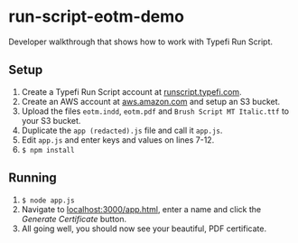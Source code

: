 # run-script-eotm-demo

Developer walkthrough that shows how to work with Typefi Run Script.

## Setup

1. Create a Typefi Run Script account at [runscript.typefi.com](https://runscript.typefi.com).
2. Create an AWS account at [aws.amazon.com](https://aws.amazon.com) and setup an S3 bucket.
3. Upload the files `eotm.indd`, `eotm.pdf` and `Brush Script MT Italic.ttf` to your S3 bucket.
4. Duplicate the `app (redacted).js` file and call it `app.js`.
5. Edit `app.js` and enter keys and values on lines 7-12.
6. `$ npm install`

## Running

1. `$ node app.js`
2. Navigate to [localhost:3000/app.html](http://localhost:3000/app.html), enter a name and click the _Generate Certificate_ button.
3. All going well, you should now see your beautiful, PDF certificate.
